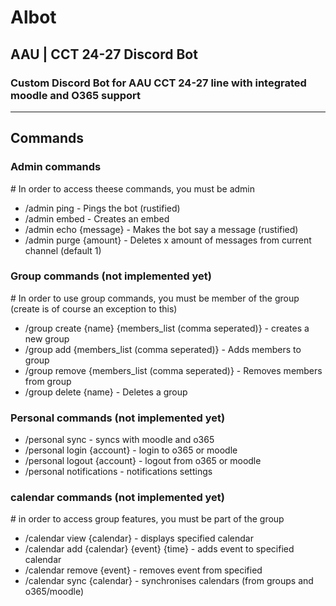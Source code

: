 # Albot
## AAU | CCT 24-27 Discord Bot
### Custom Discord Bot for AAU CCT 24-27 line with integrated moodle and O365 support

- - - - -

## Commands

### Admin commands
\# In order to access theese commands, you must be admin
- /admin ping - Pings the bot (rustified)
- /admin embed - Creates an embed
- /admin echo {message} - Makes the bot say a message (rustified)
- /admin purge {amount} - Deletes x amount of messages from current channel (default 1)

### Group commands (not implemented yet)
\# In order to use group commands, you must be member of the group (create is of course an exception to this)
- /group create {name} {members_list (comma seperated)} - creates a new group
- /group add {members_list (comma seperated)} - Adds members to group
- /group remove {members_list (comma seperated)} - Removes members from group
- /group delete {name} - Deletes a group

### Personal commands (not implemented yet)
- /personal sync - syncs with moodle and o365
- /personal login {account} - login to o365 or moodle
- /personal logout {account} - logout from o365 or moodle
- /personal notifications - notifications settings

### calendar commands (not implemented yet)
\# in order to access group features, you must be part of the group
- /calendar view {calendar} - displays specified calendar
- /calendar add {calendar} {event} {time} - adds event to specified calendar
- /calendar remove {event} - removes event from specified
- /calendar sync {calendar} - synchronises calendars (from groups and o365/moodle)
 

